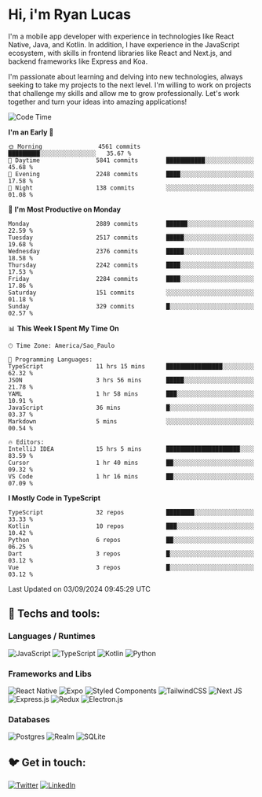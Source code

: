 # Hi, i'm Ryan Lucas

I'm a mobile app developer with experience in technologies like React Native, Java, and Kotlin.
In addition, I have experience in the JavaScript ecosystem, with skills in frontend libraries like React and Next.js, and backend frameworks like Express and Koa.

I'm passionate about learning and delving into new technologies, always seeking to take my projects to the next level. I'm willing to work on projects that challenge my skills and allow me to grow professionally. Let's work together and turn your ideas into amazing applications!


<!--START_SECTION:waka-->
![Code Time](http://img.shields.io/badge/Code%20Time-533%20hrs%2033%20mins-blue)

**I'm an Early 🐤** 

```text
🌞 Morning                4561 commits        █████████░░░░░░░░░░░░░░░░   35.67 % 
🌆 Daytime                5841 commits        ███████████░░░░░░░░░░░░░░   45.68 % 
🌃 Evening                2248 commits        ████░░░░░░░░░░░░░░░░░░░░░   17.58 % 
🌙 Night                  138 commits         ░░░░░░░░░░░░░░░░░░░░░░░░░   01.08 % 
```
📅 **I'm Most Productive on Monday** 

```text
Monday                   2889 commits        ██████░░░░░░░░░░░░░░░░░░░   22.59 % 
Tuesday                  2517 commits        █████░░░░░░░░░░░░░░░░░░░░   19.68 % 
Wednesday                2376 commits        █████░░░░░░░░░░░░░░░░░░░░   18.58 % 
Thursday                 2242 commits        ████░░░░░░░░░░░░░░░░░░░░░   17.53 % 
Friday                   2284 commits        ████░░░░░░░░░░░░░░░░░░░░░   17.86 % 
Saturday                 151 commits         ░░░░░░░░░░░░░░░░░░░░░░░░░   01.18 % 
Sunday                   329 commits         █░░░░░░░░░░░░░░░░░░░░░░░░   02.57 % 
```


📊 **This Week I Spent My Time On** 

```text
🕑︎ Time Zone: America/Sao_Paulo

💬 Programming Languages: 
TypeScript               11 hrs 15 mins      ████████████████░░░░░░░░░   62.32 % 
JSON                     3 hrs 56 mins       █████░░░░░░░░░░░░░░░░░░░░   21.78 % 
YAML                     1 hr 58 mins        ███░░░░░░░░░░░░░░░░░░░░░░   10.91 % 
JavaScript               36 mins             █░░░░░░░░░░░░░░░░░░░░░░░░   03.37 % 
Markdown                 5 mins              ░░░░░░░░░░░░░░░░░░░░░░░░░   00.54 % 

🔥 Editors: 
IntelliJ IDEA            15 hrs 5 mins       █████████████████████░░░░   83.59 % 
Cursor                   1 hr 40 mins        ██░░░░░░░░░░░░░░░░░░░░░░░   09.32 % 
VS Code                  1 hr 16 mins        ██░░░░░░░░░░░░░░░░░░░░░░░   07.09 % 
```

**I Mostly Code in TypeScript** 

```text
TypeScript               32 repos            ████████░░░░░░░░░░░░░░░░░   33.33 % 
Kotlin                   10 repos            ███░░░░░░░░░░░░░░░░░░░░░░   10.42 % 
Python                   6 repos             ██░░░░░░░░░░░░░░░░░░░░░░░   06.25 % 
Dart                     3 repos             █░░░░░░░░░░░░░░░░░░░░░░░░   03.12 % 
Vue                      3 repos             █░░░░░░░░░░░░░░░░░░░░░░░░   03.12 % 
```




 Last Updated on 03/09/2024 09:45:29 UTC
<!--END_SECTION:waka-->

## 🔧 Techs and tools: 

### Languages / Runtimes
![JavaScript](https://img.shields.io/badge/javascript-%23323330.svg?style=for-the-badge&logo=javascript&logoColor=%23F7DF1E)
![TypeScript](https://img.shields.io/badge/typescript-%23007ACC.svg?style=for-the-badge&logo=typescript&logoColor=white)
![Kotlin](https://img.shields.io/badge/kotlin-%230095D5.svg?style=for-the-badge&logo=kotlin&logoColor=white) ![Python](https://img.shields.io/badge/python-3670A0?style=for-the-badge&logo=python&logoColor=ffdd54)

### Frameworks and Libs
![React Native](https://img.shields.io/badge/react_native-%2320232a.svg?style=for-the-badge&logo=react&logoColor=%2361DAFB)
![Expo](https://img.shields.io/badge/expo-1C1E24?style=for-the-badge&logo=expo&logoColor=#D04A37)
![Styled Components](https://img.shields.io/badge/styled--components-DB7093?style=for-the-badge&logo=styled-components&logoColor=white)
![TailwindCSS](https://img.shields.io/badge/tailwindcss-%2338B2AC.svg?style=for-the-badge&logo=tailwind-css&logoColor=white)
![Next JS](https://img.shields.io/badge/Next-black?style=for-the-badge&logo=next.js&logoColor=white)
![Express.js](https://img.shields.io/badge/express.js-%23404d59.svg?style=for-the-badge&logo=express&logoColor=%2361DAFB)
![Redux](https://img.shields.io/badge/redux-%23593d88.svg?style=for-the-badge&logo=redux&logoColor=white)
![Electron.js](https://img.shields.io/badge/Electron-191970?style=for-the-badge&logo=Electron&logoColor=white)

### Databases
![Postgres](https://img.shields.io/badge/postgres-%23316192.svg?style=for-the-badge&logo=postgresql&logoColor=white)
![Realm](https://img.shields.io/badge/Realm-39477F?style=for-the-badge&logo=realm&logoColor=white)
![SQLite](https://img.shields.io/badge/sqlite-%2307405e.svg?style=for-the-badge&logo=sqlite&logoColor=white)

## 🐦 Get in touch:

[![Twitter](https://img.shields.io/badge/Twitter-%231DA1F2.svg?style=for-the-badge&logo=Twitter&logoColor=white)](https://twitter.com/ryangst_)
[![LinkedIn](https://img.shields.io/badge/linkedin-%230077B5.svg?style=for-the-badge&logo=linkedin&logoColor=white)](https://www.linkedin.com/in/ryan-lucas-machado/)

